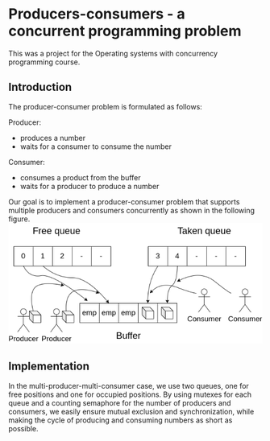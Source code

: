 # Producers-consumers - a concurrent programming problem
This was a project for the Operating systems with concurrency programming course.
## Introduction
The producer-consumer problem is formulated as follows:

Producer:
- produces a number
- waits for a consumer to consume the number

Consumer:
- consumes a product from the buffer
- waits for a producer to produce a number

Our goal is to implement a producer-consumer problem that supports multiple producers and consumers concurrently as shown in the following figure.
![](img/diag.png)
## Implementation
In the multi-producer-multi-consumer case, we use two queues, one for free positions and one for occupied positions. By using mutexes for each queue and a counting semaphore for the number of producers and consumers, we easily ensure mutual exclusion and synchronization, while making the cycle of producing and consuming numbers as short as possible.
